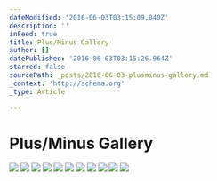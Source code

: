 ```yaml
---
dateModified: '2016-06-03T03:15:09.040Z'
description: ''
inFeed: true
title: Plus/Minus Gallery
author: []
datePublished: '2016-06-03T03:15:26.964Z'
starred: false
sourcePath: _posts/2016-06-03-plusminus-gallery.md
_context: 'http://schema.org'
_type: Article

---
```

# Plus/Minus Gallery
![](https://the-grid-user-content.s3-us-west-2.amazonaws.com/c405658a-174d-4769-b3f1-0dc4cfcf292e.jpg)
![](https://the-grid-user-content.s3-us-west-2.amazonaws.com/6b137bd0-b31b-4eb1-b983-5c91cd592133.jpg)
![](https://the-grid-user-content.s3-us-west-2.amazonaws.com/576d1681-003e-4657-8cd0-f04ec3d285c6.jpg)
![](https://the-grid-user-content.s3-us-west-2.amazonaws.com/252c8f40-768a-49ed-8f2f-e8a50680c825.jpg)
![](https://the-grid-user-content.s3-us-west-2.amazonaws.com/bb6d832a-4905-465f-af7f-2462007b6010.jpg)
![](https://the-grid-user-content.s3-us-west-2.amazonaws.com/36ec50ed-8b9a-4ae0-9695-7665ee65ad6c.jpg)
![](https://the-grid-user-content.s3-us-west-2.amazonaws.com/7d089de6-369b-4095-a142-df35f4f36f1a.jpg)
![](https://the-grid-user-content.s3-us-west-2.amazonaws.com/3013d60d-9ea0-448d-af23-940f625b8dd2.jpg)
![](https://the-grid-user-content.s3-us-west-2.amazonaws.com/46cdd3d5-558f-448e-928b-b99e495a97cc.jpg)
![](https://the-grid-user-content.s3-us-west-2.amazonaws.com/3d5a686b-0c63-4906-a3b0-624a6805b2b6.jpg)
![](https://the-grid-user-content.s3-us-west-2.amazonaws.com/8e4d62af-039d-4864-b2b4-96a5ec2fdbbe.jpg)